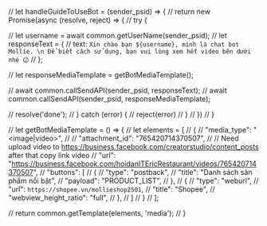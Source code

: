 // let handleGuideToUseBot = (sender_psid) => {
//     return new Promise(async (resolve, reject) => {
//         try {

//             let username = await common.getUserName(sender_psid);
//             let responseText = {
//                 text: `Xin chào bạn ${username}, mình là chat bot Mollie. \n Để biết cách sử dụng, bạn vui lòng xem hết video bên dưới nhé 😉`
//             };

//             let responseMediaTemplate = getBotMediaTemplate();

//             await common.callSendAPI(sender_psid, responseText);
//             await common.callSendAPI(sender_psid, responseMediaTemplate);

//             resolve('done');
//         } catch (error) {
//             reject(error)
//         }
//     })
// }

// let getBotMediaTemplate = () => {
//     let elements = [
//         {
//             "media_type": "<image|video>",
//             // "attachment_id": "765420714370507",
//             // Need upload video to https://business.facebook.com/creatorstudio/content_posts after that copy link video
//             "url": "https://business.facebook.com/hoidanITEricRestaurant/videos/765420714370507",
//             "buttons": [
//                 {
//                     "type": "postback",
//                     "title": "Danh sách sản phẩm nổi bật",
//                     "payload": "PRODUCT_LIST",
//                 },
//                 {
//                     "type": "weburl",
//                     "url": `https://shopee.vn/mollieshop2501`,
//                     "title": "Shopee",
//                     "webview_height_ratio": "full",
//                 },
//             ]
//         }
//     ];

//     return common.getTemplate(elements, 'media');
// }
